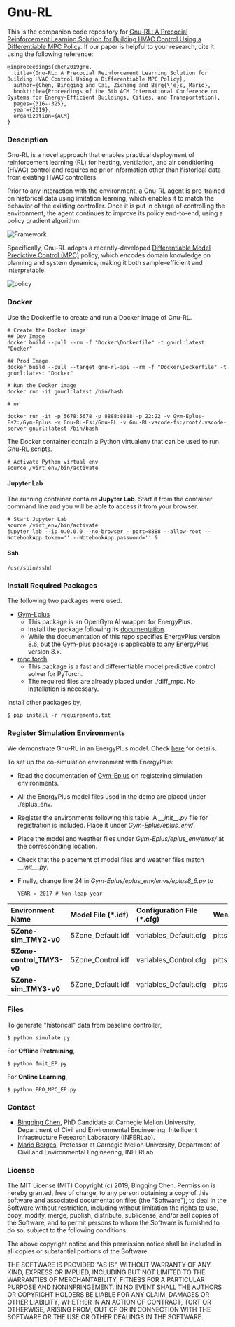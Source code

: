 # Gnu-RL

This is the companion code repository for [Gnu-RL: A Precocial Reinforcement Learning Solution for Building HVAC Control Using a Differentiable MPC Policy](https://dl.acm.org/citation.cfm?id=3360849). If our paper is helpful to your research, cite it using the following reference:

```
@inproceedings{chen2019gnu,
  title={Gnu-RL: A Precocial Reinforcement Learning Solution for Building HVAC Control Using a Differentiable MPC Policy},
  author={Chen, Bingqing and Cai, Zicheng and Berg{\'e}s, Mario},
  booktitle={Proceedings of the 6th ACM International Conference on Systems for Energy-Efficient Buildings, Cities, and Transportation},
  pages={316--325},
  year={2019},
  organization={ACM}
}
```

### Description

Gnu-RL is a novel approach that enables practical deployment of reinforcement learning (RL) for heating, ventilation, and air conditioning (HVAC) control and requires no prior information other than historical data from existing HVAC controllers.

Prior to any interaction with the environment, a Gnu-RL agent is pre-trained on historical data using imitation learning, which enables it to match the behavior of the existing controller. Once it is put in charge of controlling the environment, the agent continues to improve its policy end-to-end, using a policy gradient algorithm.

![Framework](imgs/framework.png)

Specifically, Gnu-RL adopts a recently-developed [Differentiable Model Predictive Control (MPC)](http://papers.nips.cc/paper/8050-differentiable-mpc-for-end-to-end-planning-and-control.pdf) policy, which encodes domain knowledge on planning and system dynamics, making it both sample-efficient and interpretable.

![policy](imgs/policy.png)

### Docker

Use the Dockerfile to create and run a Docker image of Gnu-RL.

```
# Create the Docker image
## Dev Image
docker build --pull --rm -f "Docker\Dockerfile" -t gnurl:latest "Docker"

## Prod Image
docker build --pull --target gnu-rl-api --rm -f "Docker\Dockerfile" -t gnurl:latest "Docker"

# Run the Docker image
docker run -it gnurl:latest /bin/bash

# or

docker run -it -p 5678:5678 -p 8888:8888 -p 22:22 -v Gym-Eplus-Fs2:/Gym-Eplus -v Gnu-RL-Fs:/Gnu-RL -v Gnu-RL-vscode-fs:/root/.vscode-server gnurl:latest /bin/bash
```

The Docker container contain a Python virtualenv that can be used to run Gnu-RL scripts.
```
# Activate Python virtual env
source /virt_env/bin/activate
```

#### Jupyter Lab
The running container contains **Jupyter Lab**. Start it from the container command line and you will be able to access it from your browser.

```
# Start Jupyter Lab
source /virt_env/bin/activate
jupyter lab --ip 0.0.0.0 --no-browser --port=8888 --allow-root --NotebookApp.token='' --NotebookApp.password='' &
```

#### Ssh
```
/usr/sbin/sshd
```



### Install Required Packages

The following two packages were used.

- [Gym-Eplus](https://github.com/zhangzhizza/Gym-Eplus)
  - This package is an OpenGym AI wrapper for EnergyPlus.
  - Install the package following its [documentation](https://github.com/zhangzhizza/Gym-Eplus).
  - While the documentation of this repo specifies EnergyPlus version 8.6, but the Gym-plus package is applicable to any EnergyPlus version 8.x.
- [mpc.torch](https://github.com/locuslab/mpc.pytorch)
  - This package is a fast and differentiable model predictive control solver for PyTorch.
  - The required files are already placed under ./diff_mpc. No installation is necessary.

Install other packages by,

```
$ pip install -r requirements.txt
```

### Register Simulation Environments

We demonstrate Gnu-RL in an EnergyPlus model. Check [here](Demo.ipynb) for details.

To set up the co-simulation environment with EnergyPlus:

- Read the documentation of [Gym-Eplus](https://github.com/zhangzhizza/Gym-Eplus) on registering simulation environments.
- All the EnergyPlus model files used in the demo are placed under ./eplus_env.
- Register the environments following this table. A _\_\_init\_\_.py_ file for registration is included. Place it under _Gym-Eplus/eplus_env/_.
- Place the model and weather files under _Gym-Eplus/eplus_env/envs/_ at the corresponding location.
- Check that the placement of model files and weather files match _\_\_init\_\_.py_.
- Finally, change line 24 in _Gym-Eplus/eplus_env/envs/eplus8_6.py_ to

  ```
  YEAR = 2017 # Non leap year
  ```

| **Environment Name**      | **Model File (\*.idf)** | **Configuration File (\*.cfg)** | **Weather File (\*.epw)** |
| :------------------------ | :---------------------- | :------------------------------ | :------------------------ |
| **5Zone-sim_TMY2-v0**     | 5Zone_Default.idf       | variables_Default.cfg           | pittsburgh_TMY2.epw       |
| **5Zone-control_TMY3-v0** | 5Zone_Control.idf       | variables_Control.cfg           | pittsburgh_TMY3.epw       |
| **5Zone-sim_TMY3-v0**     | 5Zone_Default.idf       | variables_Default.cfg           | pittsburgh_TMY3.epw       |

### Files

To generate "historical" data from baseline controller,

```
$ python simulate.py
```

For **Offline Pretraining**,

```
$ python Imit_EP.py
```

For **Online Learning**,

```
$ python PPO_MPC_EP.py
```

### Contact

- [Bingqing Chen](mailto:bingqinc@andrew.cmu.edu), PhD Candidate at Carnegie Mellon University, Department of Civil and Environmental Engineering, Intelligent Infrastructure Research Laboratory (INFERLab).
- [Mario Berges](mailto:marioberges@cmu.edu), Professor at Carnegie Mellon University, Department of Civil and Environmental Engineering, INFERLab

### License

The MIT License (MIT) Copyright (c) 2019, Bingqing Chen. Permission is hereby granted, free of charge, to any person obtaining a copy of this software and associated documentation files (the "Software"), to deal in the Software without restriction, including without limitation the rights to use, copy, modify, merge, publish, distribute, sublicense, and/or sell copies of the Software, and to permit persons to whom the Software is furnished to do so, subject to the following conditions:

The above copyright notice and this permission notice shall be included in all copies or substantial portions of the Software.

THE SOFTWARE IS PROVIDED "AS IS", WITHOUT WARRANTY OF ANY KIND, EXPRESS OR IMPLIED, INCLUDING BUT NOT LIMITED TO THE WARRANTIES OF MERCHANTABILITY, FITNESS FOR A PARTICULAR PURPOSE AND NONINFRINGEMENT. IN NO EVENT SHALL THE AUTHORS OR COPYRIGHT HOLDERS BE LIABLE FOR ANY CLAIM, DAMAGES OR OTHER LIABILITY, WHETHER IN AN ACTION OF CONTRACT, TORT OR OTHERWISE, ARISING FROM, OUT OF OR IN CONNECTION WITH THE SOFTWARE OR THE USE OR OTHER DEALINGS IN THE SOFTWARE.